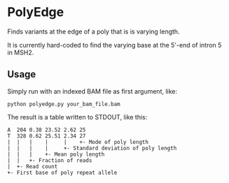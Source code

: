 # PolyEdge

Finds variants at the edge of a poly that is is varying length.

It is currently hard-coded to find the varying base at the 5'-end of intron 5 in MSH2.

## Usage 
Simply run with an indexed BAM file as first argument, like:
```
python polyedge.py your_bam_file.bam
```

The result is a table written to STDOUT, like this:
```
A  204 0.38 23.52 2.62 25
T  328 0.62 25.51 2.34 27
|  |   |    |     |    +- Mode of poly length
|  |   |    |     +- Standard deviation of poly length
|  |   |    +- Mean poly length
|  |   +- Fraction of reads
|  +- Read count
+- First base of poly repeat allele
```
